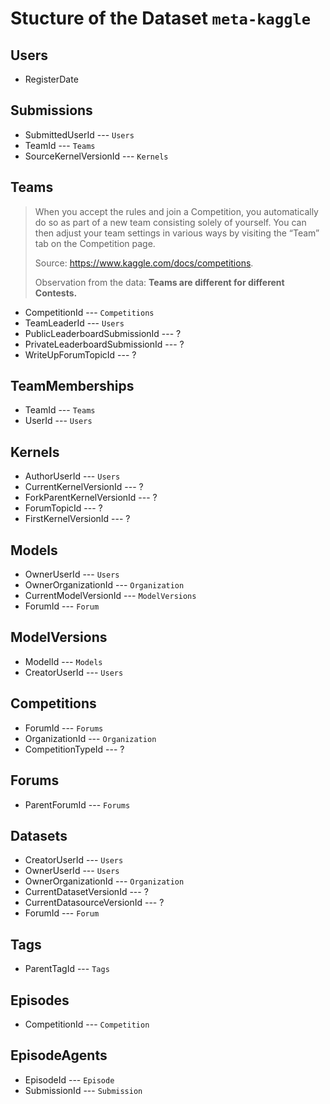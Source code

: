 # Stucture of the Dataset `meta-kaggle`

## Users

- RegisterDate

## Submissions

- SubmittedUserId --- `Users`
- TeamId --- `Teams`
- SourceKernelVersionId --- `Kernels`

## Teams

> When you accept the rules and join a Competition, you automatically do so as part of a new team consisting solely of yourself. You can then adjust your team settings in various ways by visiting the “Team” tab on the Competition page.
>
> Source: https://www.kaggle.com/docs/competitions.
>
> Observation from the data:
> **Teams are different for different Contests.**

- CompetitionId --- `Competitions`
- TeamLeaderId --- `Users`
- PublicLeaderboardSubmissionId --- ?
- PrivateLeaderboardSubmissionId --- ?
- WriteUpForumTopicId --- ?

## TeamMemberships

- TeamId --- `Teams`
- UserId --- `Users`

## Kernels

- AuthorUserId --- `Users`
- CurrentKernelVersionId --- ?
- ForkParentKernelVersionId --- ?
- ForumTopicId --- ?
- FirstKernelVersionId --- ?

## Models

- OwnerUserId --- `Users`
- OwnerOrganizationId --- `Organization`
- CurrentModelVersionId --- `ModelVersions`
- ForumId --- `Forum`

## ModelVersions

- ModelId --- `Models`
- CreatorUserId --- `Users`

## Competitions

- ForumId --- `Forums`
- OrganizationId --- `Organization`
- CompetitionTypeId --- ?

## Forums

- ParentForumId --- `Forums`

## Datasets

- CreatorUserId --- `Users`
- OwnerUserId --- `Users`
- OwnerOrganizationId --- `Organization`
- CurrentDatasetVersionId --- ?
- CurrentDatasourceVersionId --- ?
- ForumId --- `Forum`

## Tags

- ParentTagId --- `Tags`

## Episodes

- CompetitionId --- `Competition`

## EpisodeAgents

- EpisodeId --- `Episode`
- SubmissionId --- `Submission`
